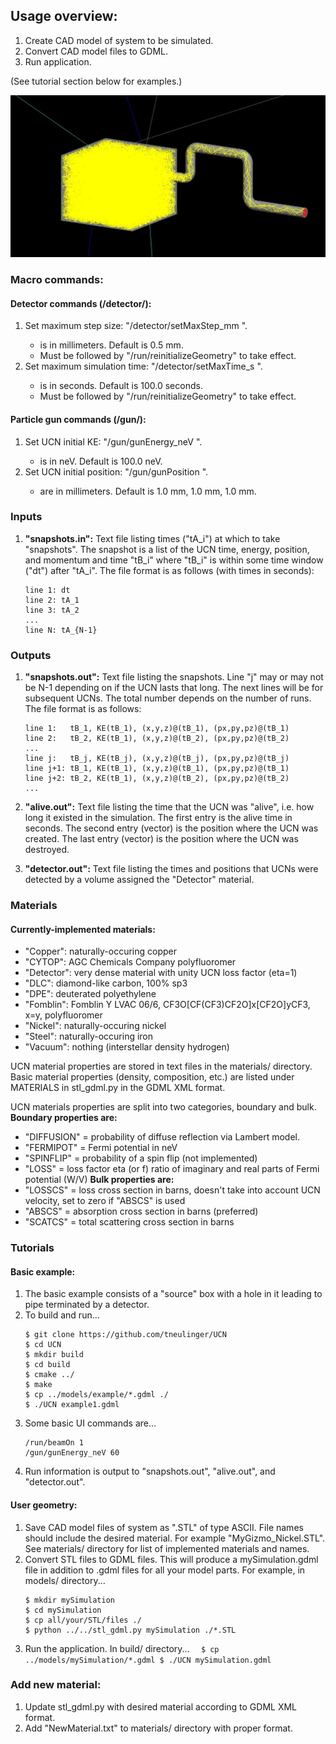 ## Usage overview:
  1. Create CAD model of system to be simulated.
  2. Convert CAD model files to GDML.
  3. Run application.

(See tutorial section below for examples.)

![](images/example.jpg)

### Macro commands:

#### Detector commands (/detector/):
  1. Set maximum step size: "/detector/setMaxStep_mm <dx>".
     - <dx> is in millimeters. Default is 0.5 mm.
     - Must be followed by "/run/reinitializeGeometry" to take effect.
  2. Set maximum simulation time: "/detector/setMaxTime_s <t>".
     - <t> is in seconds. Default is 100.0 seconds.
     - Must be followed by "/run/reinitializeGeometry" to take effect.
#### Particle gun commands (/gun/):
  1. Set UCN initial KE: "/gun/gunEnergy_neV <e>".
     - <e> is in neV. Default is 100.0 neV.
  2. Set UCN initial position: "/gun/gunPosition <x> <y> <z>".
      - <x> <y> <z> are in millimeters. Default is  1.0 mm, 1.0 mm, 1.0 mm.

### Inputs

1. **"snapshots.in":**
  Text file listing times ("tA_i") at which to take "snapshots". The snapshot is
  a list of the UCN time, energy, position, and momentum and time "tB_i" where
  "tB_i" is within some time window ("dt") after "tA_i". The file format is as
  follows (with times in seconds):
    ```
    line 1: dt
    line 2: tA_1
    line 3: tA_2
    ...
    line N: tA_{N-1}
    ```

### Outputs

1. **"snapshots.out":**
  Text file listing the snapshots. Line "j" may or may not be N-1 depending on
  if the UCN lasts that long. The next lines will be for subsequent UCNs. The
  total number depends on the number of runs. The file format is as follows:
    ```
    line 1:   tB_1, KE(tB_1), (x,y,z)@(tB_1), (px,py,pz)@(tB_1)
    line 2:   tB_2, KE(tB_1), (x,y,z)@(tB_2), (px,py,pz)@(tB_2)
    ...
    line j:   tB_j, KE(tB_j), (x,y,z)@(tB_j), (px,py,pz)@(tB_j)
    line j+1: tB_1, KE(tB_1), (x,y,z)@(tB_1), (px,py,pz)@(tB_1)
    line j+2: tB_2, KE(tB_1), (x,y,z)@(tB_2), (px,py,pz)@(tB_2)
    ...
    ```

2. **"alive.out":**
  Text file listing the time that the UCN was "alive", i.e. how long it existed
  in the simulation. The first entry is the alive time in seconds. The second
  entry (vector) is the position where the UCN was created. The last entry
  (vector) is the position where the UCN was destroyed.

3. **"detector.out":**
  Text file listing the times and positions that UCNs were detected by a volume
  assigned the "Detector" material.

### Materials

#### Currently-implemented materials:
- "Copper":   naturally-occuring copper
- "CYTOP":    AGC Chemicals Company polyfluoromer
- "Detector": very dense material with unity UCN loss factor (eta=1)
- "DLC":      diamond-like carbon, 100% sp3
- "DPE":      deuterated polyethylene
- "Fomblin":  Fomblin Y LVAC 06/6, CF3O[CF(CF3)CF2O]x[CF2O]yCF3, x=y, polyfluoromer
- "Nickel":   naturally-occuring nickel
- "Steel":    naturally-occuring iron
- "Vacuum":   nothing (interstellar density hydrogen)

UCN material properties are stored in text files in the materials/ directory.
Basic material properties (density, composition, etc.) are listed under
MATERIALS in stl_gdml.py in the GDML XML format.

UCN materials properties are split into two categories, boundary and bulk.
**Boundary properties are:**
- "DIFFUSION" = probability of diffuse reflection via Lambert model.
- "FERMIPOT" = Fermi potential in neV
- "SPINFLIP" = probability of a spin flip (not implemented)
- "LOSS" = loss factor eta (or f) ratio of imaginary and real parts of Fermi potential (W/V)
**Bulk properties are:**
- "LOSSCS" = loss cross section in barns, doesn't take into account UCN velocity, set to zero if "ABSCS" is used
- "ABSCS" = absorption cross section in barns (preferred)
- "SCATCS" = total scattering cross section in barns


### Tutorials

#### Basic example:
  1. The basic example consists of a "source" box with a hole in it leading to
     pipe terminated by a detector.
  2. To build and run...
      ```
      $ git clone https://github.com/tneulinger/UCN
      $ cd UCN
      $ mkdir build
      $ cd build
      $ cmake ../
      $ make
      $ cp ../models/example/*.gdml ./
      $ ./UCN example1.gdml
      ```
  3. Some basic UI commands are...
      ```
      /run/beamOn 1
      /gun/gunEnergy_neV 60
      ```
  4. Run information is output to "snapshots.out", "alive.out", and
     "detector.out".

#### User geometry:
  1. Save CAD model files of system as ".STL" of type ASCII. File names should
     include the desired material. For example "MyGizmo_Nickel.STL". See materials/
     directory for list of implemented materials and names.
  2. Convert STL files to GDML files. This will produce a mySimulation.gdml file
     in addition to .gdml files for all your model parts. For example, in models/ directory...
      ```
      $ mkdir mySimulation
      $ cd mySimulation
      $ cp all/your/STL/files ./
      $ python ../../stl_gdml.py mySimulation ./*.STL
      ```
  3. Run the application. In build/ directory...
    ```  
      $ cp ../models/mySimulation/*.gdml
      $ ./UCN mySimulation.gdml
    ```

### Add new material:
  1. Update stl_gdml.py with desired material according to GDML XML format.
  2. Add "NewMaterial.txt" to materials/ directory with proper format.
